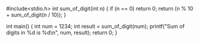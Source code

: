 #include<stdio.h>
int sum_of_digit(int n)
{
	if (n == 0)
	  return 0;
	return (n % 10 + sum_of_digit(n / 10));
}

int main()
{
	int num = 1234;
	int result = sum_of_digit(num);
	printf("Sum of digits in %d is %d\n", num, result);
	return 0;
}
